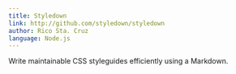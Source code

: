 ```yaml
---
title: Styledown
link: http://github.com/styledown/styledown
author: Rico Sta. Cruz
language: Node.js
---
```


Write maintainable CSS styleguides efficiently using a Markdown.
